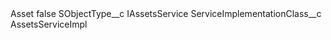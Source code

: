 <?xml version="1.0" encoding="UTF-8"?>
<CustomMetadata xmlns="http://soap.sforce.com/2006/04/metadata" xmlns:xsi="http://www.w3.org/2001/XMLSchema-instance" xmlns:xsd="http://www.w3.org/2001/XMLSchema">
    <label>Asset</label>
    <protected>false</protected>
    <values>
        <field>SObjectType__c</field>
        <value xsi:type="xsd:string">IAssetsService</value>
    </values>
    <values>
        <field>ServiceImplementationClass__c</field>
        <value xsi:type="xsd:string">AssetsServiceImpl</value>
    </values>
</CustomMetadata>